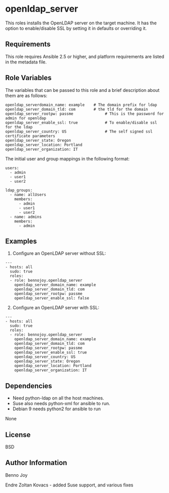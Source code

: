 openldap_server
===============

This roles installs the OpenLDAP server on the target machine. It has the
option to enable/disable SSL by setting it in defaults or overriding it.

Requirements
------------

This role requires Ansible 2.5 or higher, and platform requirements are listed
in the metadata file.

Role Variables
--------------

The variables that can be passed to this role and a brief description about
them are as follows:

    openldap_serverdomain_name: example    # The domain prefix for ldap
    openldap_server_domain_tld: com        # the tld for the domain
    openldap_server_rootpw: passme              # This is the password for admin for openldap
    openldap_server_enable_ssl: true            # To enable/disable ssl for the ldap
    openldap_server_country: US                 # The self signed ssl certificate parameters
    openldap_server_state: Oregon
    openldap_server_location: Portland
    openldap_server_organization: IT

The initial user and group mappings in the following format:
```
users:
  - admin
  - user1
  - user2

ldap_groups:
  - name: allUsers
    members:
      - admin
      - user1
      - user2
  - name: admins
    members:
      - admin
```

Examples
--------

1) Configure an OpenLDAP server without SSL:
```
---
- hosts: all
  sudo: true
  roles:
  - role: bennojoy.openldap_server
    openldap_server_domain_name: example
    openldap_server_domain_tld: com
    openldap_server_rootpw: passme
    openldap_server_enable_ssl: false
```
2) Configure an OpenLDAP server with SSL:
```
---
- hosts: all
  sudo: true
  roles:
  - role: bennojoy.openldap_server
    openldap_server_domain_name: example
    openldap_server_domain_tld: com
    openldap_server_rootpw: passme
    openldap_server_enable_ssl: true
    openldap_server_country: US
    openldap_server_state: Oregon
    openldap_server_location: Portland
    openldap_server_organization: IT
```

Dependencies
------------
- Need python-ldap on all the host machines.
- Suse also needs python-xml for ansible to run.
- Debian 9 needs python2 for ansible to run

None

License
-------

BSD

Author Information
------------------

Benno Joy

Endre Zoltan Kovacs - added Suse support, and various fixes

